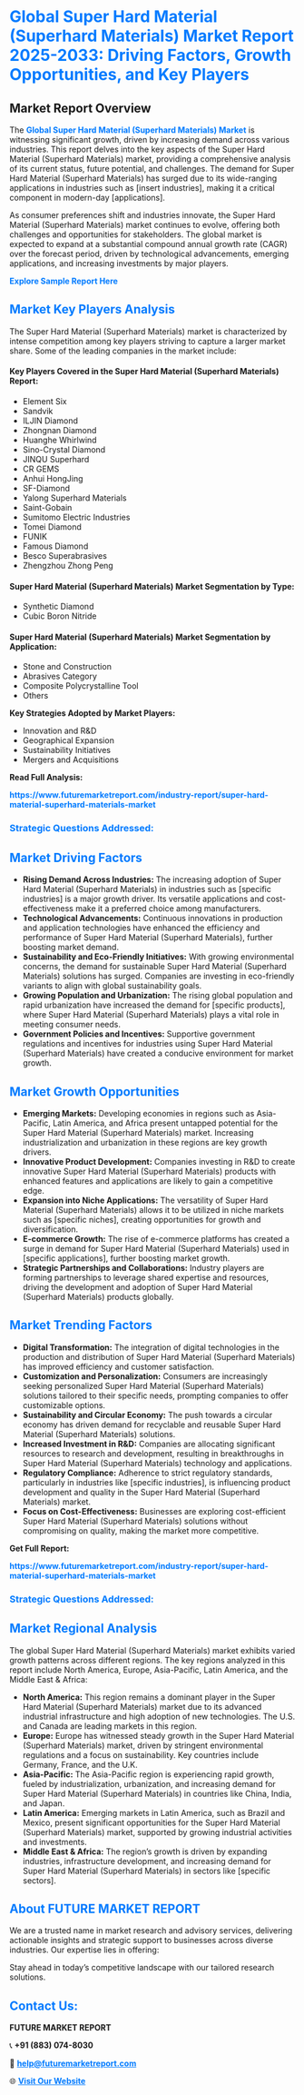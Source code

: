 <h1 style="color: #007BFF;">Global Super Hard Material (Superhard Materials) Market Report 2025-2033: Driving Factors, Growth Opportunities, and Key Players</h1>

<section id="overview">
<h2>Market Report Overview</h2>
<p>The <a href="https://www.futuremarketreport.com/industry-report/super-hard-material-superhard-materials-market" style="color: #007BFF; text-decoration: none;"><strong>Global Super Hard Material (Superhard Materials) Market</strong></a> is witnessing significant growth, driven by increasing demand across various industries. This report delves into the key aspects of the Super Hard Material (Superhard Materials) market, providing a comprehensive analysis of its current status, future potential, and challenges. The demand for Super Hard Material (Superhard Materials) has surged due to its wide-ranging applications in industries such as [insert industries], making it a critical component in modern-day [applications].</p>
<p>As consumer preferences shift and industries innovate, the Super Hard Material (Superhard Materials) market continues to evolve, offering both challenges and opportunities for stakeholders. The global market is expected to expand at a substantial compound annual growth rate (CAGR) over the forecast period, driven by technological advancements, emerging applications, and increasing investments by major players.</p>
</section>

<section id="overview">
<p><a href="https://www.futuremarketreport.com/request-sample/reportId=97967" style="color: #007BFF; text-decoration: none;"><strong>Explore Sample Report Here</strong></a></p>
</section>

<section id="key-players">
<h2 style="color: #007BFF;">Market Key Players Analysis</h2>
<p>The Super Hard Material (Superhard Materials) market is characterized by intense competition among key players striving to capture a larger market share. Some of the leading companies in the market include:</p>
<h4>Key Players Covered in the Super Hard Material (Superhard Materials) Report:</h4>
<ul><li>Element Six</li><li>Sandvik</li><li>ILJIN Diamond</li><li>Zhongnan Diamond</li><li>Huanghe Whirlwind</li><li>Sino-Crystal Diamond</li><li>JINQU Superhard</li><li>CR GEMS</li><li>Anhui HongJing</li><li>SF-Diamond</li><li>Yalong Superhard Materials</li><li>Saint-Gobain</li><li>Sumitomo Electric Industries</li><li>Tomei Diamond</li><li>FUNIK</li><li>Famous Diamond</li><li>Besco Superabrasives</li><li>Zhengzhou Zhong Peng</li></ul>
<h4>Super Hard Material (Superhard Materials) Market Segmentation by Type:</h4>
<ul><li>Synthetic Diamond</li><li>Cubic Boron Nitride</li></ul>

<h4>Super Hard Material (Superhard Materials) Market Segmentation by Application:</h4>
<ul><li>Stone and Construction</li><li>Abrasives Category</li><li>Composite Polycrystalline Tool</li><li>Others</li></ul>
<p><strong>Key Strategies Adopted by Market Players:</strong></p>
<ul>
<li>Innovation and R&D</li>
<li>Geographical Expansion</li>
<li>Sustainability Initiatives</li>
<li>Mergers and Acquisitions</li>
</ul>
</section>

<section>
<p><strong>Read Full Analysis: </strong></p><a href="https://www.futuremarketreport.com/industry-report/super-hard-material-superhard-materials-market" style="color: #007BFF; text-decoration: none;"><strong>https://www.futuremarketreport.com/industry-report/super-hard-material-superhard-materials-market</strong></a>
<h3 style="color: #007BFF;">Strategic Questions Addressed:</h3>
</section>

<section id="driving-factors">
<h2 style="color: #007BFF;">Market Driving Factors</h2>
<ul>
<li><strong>Rising Demand Across Industries:</strong> The increasing adoption of Super Hard Material (Superhard Materials) in industries such as [specific industries] is a major growth driver. Its versatile applications and cost-effectiveness make it a preferred choice among manufacturers.</li>
<li><strong>Technological Advancements:</strong> Continuous innovations in production and application technologies have enhanced the efficiency and performance of Super Hard Material (Superhard Materials), further boosting market demand.</li>
<li><strong>Sustainability and Eco-Friendly Initiatives:</strong> With growing environmental concerns, the demand for sustainable Super Hard Material (Superhard Materials) solutions has surged. Companies are investing in eco-friendly variants to align with global sustainability goals.</li>
<li><strong>Growing Population and Urbanization:</strong> The rising global population and rapid urbanization have increased the demand for [specific products], where Super Hard Material (Superhard Materials) plays a vital role in meeting consumer needs.</li>
<li><strong>Government Policies and Incentives:</strong> Supportive government regulations and incentives for industries using Super Hard Material (Superhard Materials) have created a conducive environment for market growth.</li>
</ul>
</section>

<section id="growth-opportunities">
<h2 style="color: #007BFF;">Market Growth Opportunities</h2>
<ul>
<li><strong>Emerging Markets:</strong> Developing economies in regions such as Asia-Pacific, Latin America, and Africa present untapped potential for the Super Hard Material (Superhard Materials) market. Increasing industrialization and urbanization in these regions are key growth drivers.</li>
<li><strong>Innovative Product Development:</strong> Companies investing in R&D to create innovative Super Hard Material (Superhard Materials) products with enhanced features and applications are likely to gain a competitive edge.</li>
<li><strong>Expansion into Niche Applications:</strong> The versatility of Super Hard Material (Superhard Materials) allows it to be utilized in niche markets such as [specific niches], creating opportunities for growth and diversification.</li>
<li><strong>E-commerce Growth:</strong> The rise of e-commerce platforms has created a surge in demand for Super Hard Material (Superhard Materials) used in [specific applications], further boosting market growth.</li>
<li><strong>Strategic Partnerships and Collaborations:</strong> Industry players are forming partnerships to leverage shared expertise and resources, driving the development and adoption of Super Hard Material (Superhard Materials) products globally.</li>
</ul>
</section>

<section id="trending-factors">
<h2 style="color: #007BFF;">Market Trending Factors</h2>
<ul>
<li><strong>Digital Transformation:</strong> The integration of digital technologies in the production and distribution of Super Hard Material (Superhard Materials) has improved efficiency and customer satisfaction.</li>
<li><strong>Customization and Personalization:</strong> Consumers are increasingly seeking personalized Super Hard Material (Superhard Materials) solutions tailored to their specific needs, prompting companies to offer customizable options.</li>
<li><strong>Sustainability and Circular Economy:</strong> The push towards a circular economy has driven demand for recyclable and reusable Super Hard Material (Superhard Materials) solutions.</li>
<li><strong>Increased Investment in R&D:</strong> Companies are allocating significant resources to research and development, resulting in breakthroughs in Super Hard Material (Superhard Materials) technology and applications.</li>
<li><strong>Regulatory Compliance:</strong> Adherence to strict regulatory standards, particularly in industries like [specific industries], is influencing product development and quality in the Super Hard Material (Superhard Materials) market.</li>
<li><strong>Focus on Cost-Effectiveness:</strong> Businesses are exploring cost-efficient Super Hard Material (Superhard Materials) solutions without compromising on quality, making the market more competitive.</li>
</ul>
</section>

<section>
<p><strong>Get Full Report: </strong></p><a href="https://www.futuremarketreport.com/industry-report/super-hard-material-superhard-materials-market" style="color: #007BFF; text-decoration: none;"><strong>https://www.futuremarketreport.com/industry-report/super-hard-material-superhard-materials-market</strong></a>
<h3 style="color: #007BFF;">Strategic Questions Addressed:</h3>
</section>


<section id="regional-analysis">
<h2 style="color: #007BFF;">Market Regional Analysis</h2>
<p>The global Super Hard Material (Superhard Materials) market exhibits varied growth patterns across different regions. The key regions analyzed in this report include North America, Europe, Asia-Pacific, Latin America, and the Middle East & Africa:</p>
<ul>
<li><strong>North America:</strong> This region remains a dominant player in the Super Hard Material (Superhard Materials) market due to its advanced industrial infrastructure and high adoption of new technologies. The U.S. and Canada are leading markets in this region.</li>
<li><strong>Europe:</strong> Europe has witnessed steady growth in the Super Hard Material (Superhard Materials) market, driven by stringent environmental regulations and a focus on sustainability. Key countries include Germany, France, and the U.K.</li>
<li><strong>Asia-Pacific:</strong> The Asia-Pacific region is experiencing rapid growth, fueled by industrialization, urbanization, and increasing demand for Super Hard Material (Superhard Materials) in countries like China, India, and Japan.</li>
<li><strong>Latin America:</strong> Emerging markets in Latin America, such as Brazil and Mexico, present significant opportunities for the Super Hard Material (Superhard Materials) market, supported by growing industrial activities and investments.</li>
<li><strong>Middle East & Africa:</strong> The region’s growth is driven by expanding industries, infrastructure development, and increasing demand for Super Hard Material (Superhard Materials) in sectors like [specific sectors].</li>
</ul>
</section>

<footer>
<h2 style="color: #007BFF;">About FUTURE MARKET REPORT</h2>
<p>We are a trusted name in market research and advisory services, delivering actionable insights and strategic support to businesses across diverse industries. Our expertise lies in offering:</p>

<p>Stay ahead in today’s competitive landscape with our tailored research solutions.</p>

<h2 style="color: #007BFF;">Contact Us:</h2>
<p><strong>FUTURE MARKET REPORT</strong></p>
<p>📞 <strong>+91 (883) 074-8030</strong></p>
<p>📧 <strong><a href="mailto:help@futuremarketreport.com" style="color: #007BFF;">help@futuremarketreport.com</a></strong></p>
<p>🌐 <strong><a href="https://www.futuremarketreport.com/" style="color: #007BFF;">Visit Our Website</a></strong></p>
</footer>